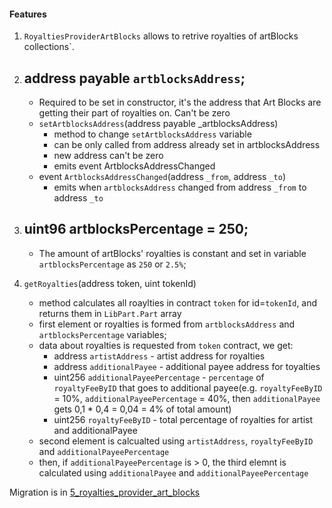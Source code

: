 #### Features
1. `RoyaltiesProviderArtBlocks` allows to retrive royalties of artBlocks collections`.

1. ## address payable `artblocksAddress`;

    -   Required to be set in constructor, it's the address that Art Blocks are getting their part of royalties on. Can't be zero
    -   `setArtblocksAddress`(address payable _artblocksAddress)
        - method to change `setArtblocksAddress` variable
        - can be only called from address already set in artblocksAddress
        - new address can't be zero
        - emits event ArtblocksAddressChanged
    -   event `ArtblocksAddressChanged`(address `_from`, address `_to`)
        - emits when `artblocksAddress` changed from address `_from` to address `_to`

2. ## uint96 artblocksPercentage = 250;
    - The amount of artBlocks' royalties is constant and set in variable `artblocksPercentage` as `250` or `2.5%`;

3. `getRoyalties`(address token, uint tokenId)
    - method calculates all roaylties in contract `token` for id=`tokenId`, and returns them in `LibPart.Part` array
    - first element or royalties is formed from `artblocksAddress` and `artblocksPercentage` variables; 
    - data about royalties is requested from `token` contract, we get:
        - address `artistAddress` - artist address for royalties
        - address `additionalPayee` - additional payee address for toyalties
        - uint256 `additionalPayeePercentage` - `percentage` of `royaltyFeeByID` that goes to additional payee(e.g. `royaltyFeeByID` = 10%, `additionalPayeePercentage` = 40%, then `additionalPayee` gets 0,1 * 0,4 = 0,04 = 4% of total amount)
        - uint256 `royaltyFeeByID` - total percentage of royalties for artist and additionalPayee
    - second element is calcualted using `artistAddress`, `royaltyFeeByID` and `additionalPayeePercentage`
    - then, if `additionalPayeePercentage` is > 0, the third elemnt is calculated using `additionalPayee` and `additionalPayeePercentage`



Migration is in [5_royalties_provider_art_blocks](../../migrations/5_royalties_provider_art_blocks.js)